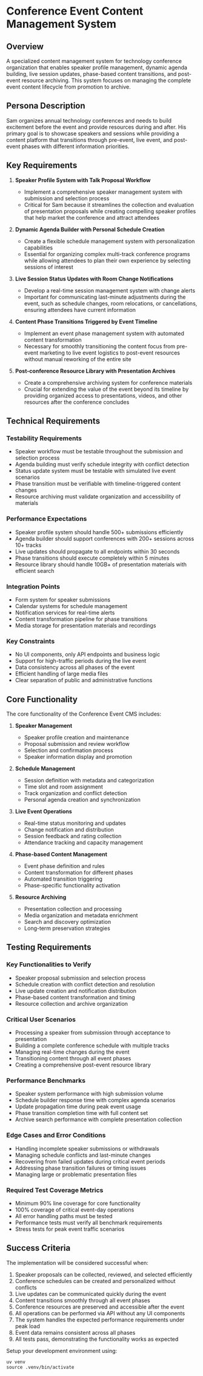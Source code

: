 # Conference Event Content Management System

## Overview
A specialized content management system for technology conference organization that enables speaker profile management, dynamic agenda building, live session updates, phase-based content transitions, and post-event resource archiving. This system focuses on managing the complete event content lifecycle from promotion to archive.

## Persona Description
Sam organizes annual technology conferences and needs to build excitement before the event and provide resources during and after. His primary goal is to showcase speakers and sessions while providing a content platform that transitions through pre-event, live event, and post-event phases with different information priorities.

## Key Requirements

1. **Speaker Profile System with Talk Proposal Workflow**
   - Implement a comprehensive speaker management system with submission and selection process
   - Critical for Sam because it streamlines the collection and evaluation of presentation proposals while creating compelling speaker profiles that help market the conference and attract attendees

2. **Dynamic Agenda Builder with Personal Schedule Creation**
   - Create a flexible schedule management system with personalization capabilities
   - Essential for organizing complex multi-track conference programs while allowing attendees to plan their own experience by selecting sessions of interest

3. **Live Session Status Updates with Room Change Notifications**
   - Develop a real-time session management system with change alerts
   - Important for communicating last-minute adjustments during the event, such as schedule changes, room relocations, or cancellations, ensuring attendees have current information

4. **Content Phase Transitions Triggered by Event Timeline**
   - Implement an event phase management system with automated content transformation
   - Necessary for smoothly transitioning the content focus from pre-event marketing to live event logistics to post-event resources without manual reworking of the entire site

5. **Post-conference Resource Library with Presentation Archives**
   - Create a comprehensive archiving system for conference materials
   - Crucial for extending the value of the event beyond its timeline by providing organized access to presentations, videos, and other resources after the conference concludes

## Technical Requirements

### Testability Requirements
- Speaker workflow must be testable throughout the submission and selection process
- Agenda building must verify schedule integrity with conflict detection
- Status update system must be testable with simulated live event scenarios
- Phase transition must be verifiable with timeline-triggered content changes
- Resource archiving must validate organization and accessibility of materials

### Performance Expectations
- Speaker profile system should handle 500+ submissions efficiently
- Agenda builder should support conferences with 200+ sessions across 10+ tracks
- Live updates should propagate to all endpoints within 30 seconds
- Phase transitions should execute completely within 5 minutes
- Resource library should handle 10GB+ of presentation materials with efficient search

### Integration Points
- Form system for speaker submissions
- Calendar systems for schedule management
- Notification services for real-time alerts
- Content transformation pipeline for phase transitions
- Media storage for presentation materials and recordings

### Key Constraints
- No UI components, only API endpoints and business logic
- Support for high-traffic periods during the live event
- Data consistency across all phases of the event
- Efficient handling of large media files
- Clear separation of public and administrative functions

## Core Functionality

The core functionality of the Conference Event CMS includes:

1. **Speaker Management**
   - Speaker profile creation and maintenance
   - Proposal submission and review workflow
   - Selection and confirmation process
   - Speaker information display and promotion

2. **Schedule Management**
   - Session definition with metadata and categorization
   - Time slot and room assignment
   - Track organization and conflict detection
   - Personal agenda creation and synchronization

3. **Live Event Operations**
   - Real-time status monitoring and updates
   - Change notification and distribution
   - Session feedback and rating collection
   - Attendance tracking and capacity management

4. **Phase-based Content Management**
   - Event phase definition and rules
   - Content transformation for different phases
   - Automated transition triggering
   - Phase-specific functionality activation

5. **Resource Archiving**
   - Presentation collection and processing
   - Media organization and metadata enrichment
   - Search and discovery optimization
   - Long-term preservation strategies

## Testing Requirements

### Key Functionalities to Verify
- Speaker proposal submission and selection process
- Schedule creation with conflict detection and resolution
- Live update creation and notification distribution
- Phase-based content transformation and timing
- Resource collection and archive organization

### Critical User Scenarios
- Processing a speaker from submission through acceptance to presentation
- Building a complete conference schedule with multiple tracks
- Managing real-time changes during the event
- Transitioning content through all event phases
- Creating a comprehensive post-event resource library

### Performance Benchmarks
- Speaker system performance with high submission volume
- Schedule builder response time with complex agenda scenarios
- Update propagation time during peak event usage
- Phase transition completion time with full content set
- Archive search performance with complete presentation collection

### Edge Cases and Error Conditions
- Handling incomplete speaker submissions or withdrawals
- Managing schedule conflicts and last-minute changes
- Recovering from failed updates during critical event periods
- Addressing phase transition failures or timing issues
- Managing large or problematic presentation files

### Required Test Coverage Metrics
- Minimum 90% line coverage for core functionality
- 100% coverage of critical event-day operations
- All error handling paths must be tested
- Performance tests must verify all benchmark requirements
- Stress tests for peak event traffic scenarios

## Success Criteria

The implementation will be considered successful when:

1. Speaker proposals can be collected, reviewed, and selected efficiently
2. Conference schedules can be created and personalized without conflicts
3. Live updates can be communicated quickly during the event
4. Content transitions smoothly through all event phases
5. Conference resources are preserved and accessible after the event
6. All operations can be performed via API without any UI components
7. The system handles the expected performance requirements under peak load
8. Event data remains consistent across all phases
9. All tests pass, demonstrating the functionality works as expected

Setup your development environment using:
```
uv venv
source .venv/bin/activate
```